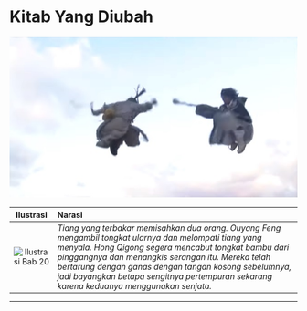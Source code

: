 # Kitab Yang Diubah

[![Hong Qigong Melawan Ouyang Feng](images/hong-qigong-vs-ouyang-feng.jpg)](https://youtube.com/clip/UgkxRx7NtolGqz7_dtmICU248VHzmIMCNWm7)


| Ilustrasi | Narasi |
|   :---:   | :---   |
| ![Ilustrasi Bab 20](https://res.cloudinary.com/drzjshskk/image/upload/v1676693160/sdyxz/originals/loch-20_vjlz0s.jpg)  | _Tiang yang terbakar memisahkan dua orang. Ouyang Feng mengambil tongkat ularnya dan melompati tiang yang menyala. Hong Qigong segera mencabut tongkat bambu dari pinggangnya dan menangkis serangan itu. Mereka telah bertarung dengan ganas dengan tangan kosong sebelumnya, jadi bayangkan betapa sengitnya pertempuran sekarang karena keduanya menggunakan senjata._  |

***


